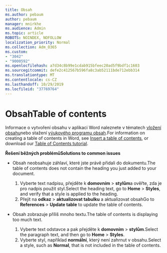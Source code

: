 ```yaml
---
title: Obsah
ms.author: pebaum
author: pebaum
manager: mnirkhe
ms.audience: Admin
ms.topic: article
ROBOTS: NOINDEX, NOFOLLOW
localization_priority: Normal
ms.collection: Adm_O365
ms.custom:
- "3042"
- "9000592"
ms.openlocfilehash: a7d34c8b99e1cdab915bfeec20ad5f9bdf1c1603
ms.sourcegitcommit: defe2c412567b596fa8c3ab52111bde712ebb314
ms.translationtype: MT
ms.contentlocale: cs-CZ
ms.lasthandoff: 10/29/2019
ms.locfileid: "37769764"
---
```

# <a name="table-of-contents"></a><span data-ttu-id="86a8f-102">Obsah</span><span class="sxs-lookup"><span data-stu-id="86a8f-102">Table of contents</span></span>

<span data-ttu-id="86a8f-103">Informace o vytvoření obsahu v aplikaci Word naleznete v tématech [vložení obsahu](https://support.office.com/article/882e8564-0edb-435e-84b5-1d8552ccf0c0)nebo stažení [výukového programu obsah](https://go.microsoft.com/fwlink/?linkid=2065106).</span><span class="sxs-lookup"><span data-stu-id="86a8f-103">For information on creating a table of contents in Word, see [Insert a table of contents](https://support.office.com/article/882e8564-0edb-435e-84b5-1d8552ccf0c0), or download our [Table of Contents tutorial](https://go.microsoft.com/fwlink/?linkid=2065106).</span></span>

<span data-ttu-id="86a8f-104">**Řešení běžných problémů**</span><span class="sxs-lookup"><span data-stu-id="86a8f-104">**Solutions to common issues**</span></span>

- <span data-ttu-id="86a8f-105">Obsah neobsahuje záhlaví, které jste právě přidali do dokumentu.</span><span class="sxs-lookup"><span data-stu-id="86a8f-105">The table of contents does not contain the heading you just added to your document.</span></span>
  1. <span data-ttu-id="86a8f-106">Vyberte text nadpisu, přejděte k **domovním** > **stylům**a ověřte, zda je pro nadpis použit styl.</span><span class="sxs-lookup"><span data-stu-id="86a8f-106">Select the heading text, go to **Home** > **Styles**, and verify that a style is applied to the heading.</span></span>
  2. <span data-ttu-id="86a8f-107">Přejít na **odkaz** > **aktualizovat tabulku** a aktualizovat obsah</span><span class="sxs-lookup"><span data-stu-id="86a8f-107">Go to **References** > **Update table** to update the table of contents.</span></span>

- <span data-ttu-id="86a8f-108">Obsah zobrazuje příliš mnoho textu.</span><span class="sxs-lookup"><span data-stu-id="86a8f-108">The table of contents is displaying too much text.</span></span> 
  1. <span data-ttu-id="86a8f-109">Vyberte text odstavce a pak přejděte k **domovním** > **stylům**.</span><span class="sxs-lookup"><span data-stu-id="86a8f-109">Select the paragraph text, and then go to **Home** > **Styles**.</span></span>
  2. <span data-ttu-id="86a8f-110">Vyberte styl, například **normální**, který není zahrnut v obsahu.</span><span class="sxs-lookup"><span data-stu-id="86a8f-110">Select a style, such as **Normal**, that is not included in the table of contents.</span></span>